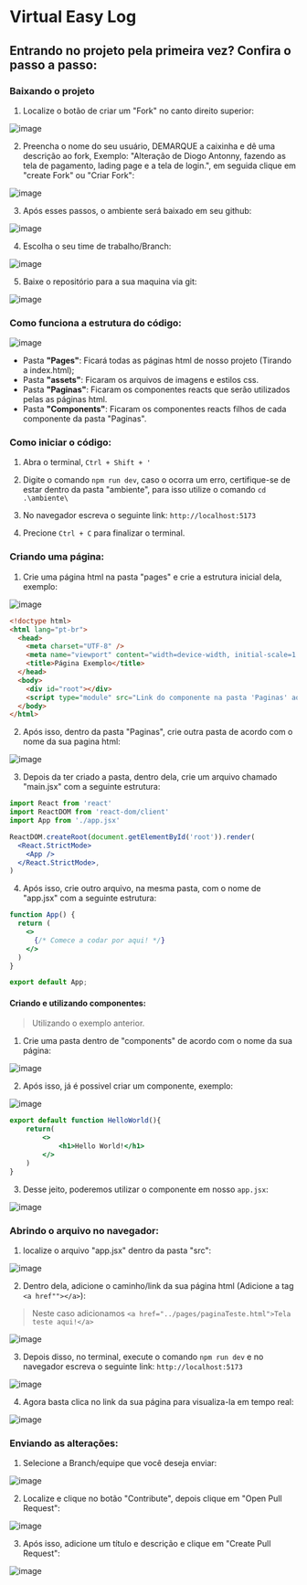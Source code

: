 # Virtual Easy Log

## Entrando no projeto pela primeira vez? Confira o passo a passo:

### Baixando o projeto

1. Localize o botão de criar um "Fork" no canto direito superior:

![image](https://github.com/VisualEasyLog/VirtualEasyLog/assets/102389309/13466bc1-dbd6-44e1-bbc8-8c82c3dbfeef)

2. Preencha o nome do seu usuário, DEMARQUE a caixinha e dê uma descrição ao fork, Exemplo: "Alteração de Diogo Antonny, fazendo as tela de pagamento, lading page e a tela de login.", em seguida clique em "create Fork" ou "Criar Fork":

![image](https://github.com/VisualEasyLog/VirtualEasyLog/assets/102389309/80814711-7ba8-4ec0-9035-048c87e2ba86)

3. Após esses passos, o ambiente será baixado em seu github:

![image](https://github.com/VisualEasyLog/VirtualEasyLog/assets/102389309/ba5c7b79-eaad-45d6-992c-8881e345d62a)

4. Escolha o seu time de trabalho/Branch:

![image](https://github.com/VisualEasyLog/VirtualEasyLog/assets/102389309/42fded7c-ac48-4e33-8ce7-9928890172f9)

5. Baixe o repositório para a sua maquina via git:

![image](https://github.com/VisualEasyLog/VirtualEasyLog/assets/102389309/e3f3b84e-e58e-4c0f-8351-c379828b27e0)

### Como funciona a estrutura do código:

![image](https://github.com/VisualEasyLog/VirtualEasyLog/assets/102389309/d312f290-e2d4-405d-9f09-8f31fa3d31b7)

- Pasta **"Pages"**: Ficará todas as páginas html de nosso projeto (Tirando a index.html);
- Pasta **"assets"**: Ficaram os arquivos de imagens e estilos css.
- Pasta **"Paginas"**: Ficaram os componentes reacts que serão utilizados pelas as páginas html.
- Pasta **"Components"**: Ficaram os componentes reacts filhos de cada componente da pasta "Paginas".

### Como iniciar o código:

1. Abra o terminal, `Ctrl + Shift + '`

2. Digite o comando `npm run dev`, caso o ocorra um erro, certifique-se de estar dentro da pasta "ambiente", para isso utilize o comando `cd .\ambiente\`

3. No navegador escreva o seguinte link: `http://localhost:5173` 

4. Precione `Ctrl + C` para finalizar o terminal.

### Criando uma página:

1. Crie uma página html na pasta "pages" e crie a estrutura inicial dela, exemplo:

![image](https://github.com/VisualEasyLog/VirtualEasyLog/assets/102389309/54ed4560-e69e-4241-a776-1ded92a92bfd)

```html
<!doctype html>
<html lang="pt-br">
  <head>
    <meta charset="UTF-8" />
    <meta name="viewport" content="width=device-width, initial-scale=1.0" />
    <title>Página Exemplo</title>
  </head>
  <body>
    <div id="root"></div>
    <script type="module" src="Link do componente na pasta 'Paginas' aqui!"></script>
  </body>
</html>
```

2. Após isso, dentro da pasta "Paginas", crie outra pasta de acordo com o nome da sua pagina html:

![image](https://github.com/VisualEasyLog/VirtualEasyLog/assets/102389309/e325a486-366b-4c49-a82d-716072deb16c)

3. Depois da ter criado a pasta, dentro dela, crie um arquivo chamado "main.jsx" com a seguinte estrutura:

```jsx
import React from 'react'
import ReactDOM from 'react-dom/client'
import App from './app.jsx' 

ReactDOM.createRoot(document.getElementById('root')).render(
  <React.StrictMode>
    <App />
  </React.StrictMode>,
)
```

4. Após isso, crie outro arquivo, na mesma pasta, com o nome de "app.jsx" com a seguinte estrutura:

```jsx
function App() {
  return (
    <>
      {/* Comece a codar por aqui! */}
    </>
  )
}

export default App;
```

#### Criando e utilizando componentes:

> Utilizando o exemplo anterior.

1. Crie uma pasta dentro de "components" de acordo com o nome da sua página:

![image](https://github.com/VisualEasyLog/VirtualEasyLog/assets/102389309/78288577-d9a3-43d6-a16e-2c77de0f7330)

2. Após isso, já é possivel criar um componente, exemplo:

![image](https://github.com/VisualEasyLog/VirtualEasyLog/assets/102389309/05d53d58-648a-4b8e-b13a-ef25b952a94e)

```jsx
export default function HelloWorld(){
    return(
        <>
            <h1>Hello World!</h1>
        </>
    )
}
```

3. Desse jeito, poderemos utilizar o componente em nosso `app.jsx`:

![image](https://github.com/VisualEasyLog/VirtualEasyLog/assets/102389309/34a2d5dc-947b-4d2a-9c2f-a9a70bec2929)

### Abrindo o arquivo no navegador:

1. localize o arquivo "app.jsx" dentro da pasta "src":

![image](https://github.com/VisualEasyLog/VirtualEasyLog/assets/102389309/0f80bc23-1d88-4825-ba8f-9c15fe581105)


2. Dentro dela, adicione o caminho/link da sua página html (Adicione a tag `<a href""></a>`):

> Neste caso adicionamos `<a href="../pages/paginaTeste.html">Tela teste aqui!</a>`

![image](https://github.com/VisualEasyLog/VirtualEasyLog/assets/102389309/5151baf8-d27f-45a8-9106-cbb2f7a828e9)

3. Depois disso, no terminal, execute o comando `npm run dev` e no navegador escreva o seguinte link: `http://localhost:5173` 

![image](https://github.com/VisualEasyLog/VirtualEasyLog/assets/102389309/a2a91373-6513-4a1a-870c-a7cc5a301739)

4. Agora basta clica no link da sua página para visualiza-la em tempo real:

![image](https://github.com/VisualEasyLog/VirtualEasyLog/assets/102389309/9e2a4b9c-0c75-4186-8ba8-1ace8b7cc7ac)

### Enviando as alterações:

1. Selecione a Branch/equipe que você deseja enviar:

![image](https://github.com/VisualEasyLog/VirtualEasyLog/assets/102389309/e2a414d3-7bb2-420d-ac15-4fea09eeb958)

2. Localize e clique no botão "Contribute", depois clique em "Open Pull Request":

![image](https://github.com/VisualEasyLog/VirtualEasyLog/assets/102389309/aff332be-dd50-40e4-990e-030501a26f7f)

3. Após isso, adicione um título e descrição e clique em "Create Pull Request":

![image](https://github.com/VisualEasyLog/VirtualEasyLog/assets/102389309/d70617a6-4bac-480b-a61d-6828eb3a2e99)
